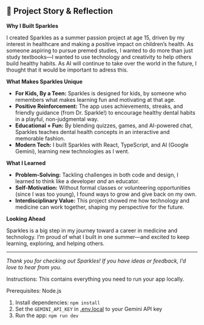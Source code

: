 ## 🌟 Project Story & Reflection

**Why I Built Sparkles**

I created Sparkles as a summer passion project at age 15, driven by my interest in healthcare and making a positive impact on children’s health. As someone aspiring to pursue premed studies, I wanted to do more than just study textbooks—I wanted to use technology and creativity to help others build healthy habits. As AI will continue to take over the world in the future, I thought that it would be important to adress this.

**What Makes Sparkles Unique**

- **For Kids, By a Teen:** Sparkles is designed for kids, by someone who remembers what makes learning fun and motivating at that age.
- **Positive Reinforcement:** The app uses achievements, streaks, and friendly guidance (from Dr. Sparkle!) to encourage healthy dental habits in a playful, non-judgmental way.
- **Educational + Fun:** By blending quizzes, games, and AI-powered chat, Sparkles teaches dental health concepts in an interactive and memorable fashion.
- **Modern Tech:** I built Sparkles with React, TypeScript, and AI (Google Gemini), learning new technologies as I went.

**What I Learned**

- **Problem-Solving:** Tackling challenges in both code and design, I learned to think like a developer *and* an educator.
- **Self-Motivation:** Without formal classes or volunteering opportunities (since I was too young), I found ways to grow and give back on my own.
- **Interdisciplinary Value:** This project showed me how technology and medicine can work together, shaping my perspective for the future.

**Looking Ahead**

Sparkles is a big step in my journey toward a career in medicine and technology. I’m proud of what I built in one summer—and excited to keep learning, exploring, and helping others.

---

*Thank you for checking out Sparkles! If you have ideas or feedback, I’d love to hear from you.*

Instructions:
This contains everything you need to run your app locally.

Prerequisites:  Node.js

1. Install dependencies:
   `npm install`
2. Set the `GEMINI_API_KEY` in [.env.local](.env.local) to your Gemini API key
3. Run the app:
   `npm run dev`
